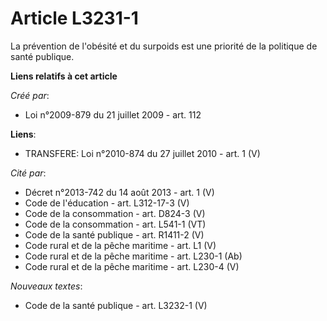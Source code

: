 # Article L3231-1

La prévention de l'obésité et du surpoids est une priorité de la politique de santé publique.

**Liens relatifs à cet article**

_Créé par_:

  - Loi n°2009-879 du 21 juillet 2009 - art. 112

**Liens**:

  - TRANSFERE: Loi n°2010-874 du 27 juillet 2010 - art. 1 (V)

_Cité par_:

  - Décret n°2013-742 du 14 août 2013 - art. 1 (V)
  - Code de l'éducation - art. L312-17-3 (V)
  - Code de la consommation - art. D824-3 (V)
  - Code de la consommation - art. L541-1 (VT)
  - Code de la santé publique - art. R1411-2 (V)
  - Code rural et de la pêche maritime - art. L1 (V)
  - Code rural et de la pêche maritime - art. L230-1 (Ab)
  - Code rural et de la pêche maritime - art. L230-4 (V)

_Nouveaux textes_:

  - Code de la santé publique - art. L3232-1 (V)
